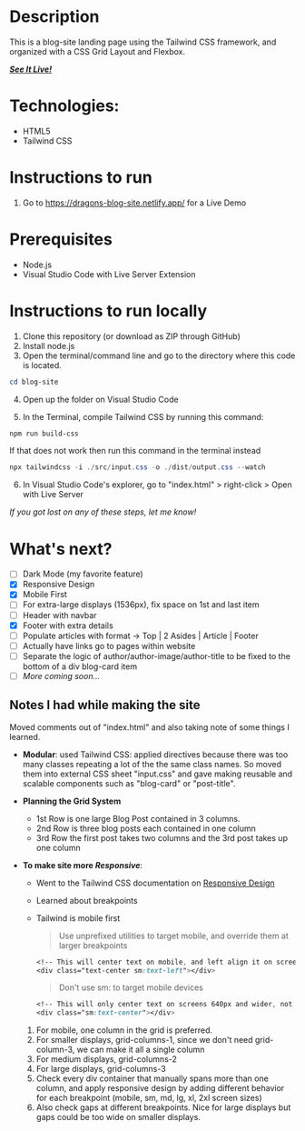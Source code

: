 # Description

This is a blog-site landing page using the Tailwind CSS framework,
and organized with a CSS Grid Layout and Flexbox.

<a href="https://dragons-blog-site.netlify.app/">***See It Live!***</a>

# Technologies:
- HTML5
- Tailwind CSS

# Instructions to run

1. Go to https://dragons-blog-site.netlify.app/ for a Live Demo

# Prerequisites
- Node.js
- Visual Studio Code with Live Server Extension

# Instructions to run locally

1. Clone this repository (or download as ZIP through GitHub)
2. Install node.js
3. Open the terminal/command line and go to the directory where this code is 
located.

```powershell
cd blog-site
```

4. Open up the folder on Visual Studio Code

5. In the Terminal, compile Tailwind CSS by running this command: 

```powershell
npm run build-css
```

If that does not work then run this command in the terminal instead

```powershell
npx tailwindcss -i ./src/input.css -o ./dist/output.css --watch
```

6. In Visual Studio Code's explorer, go to "index.html" > right-click > 
Open with Live Server


*If you got lost on any of these steps, let me know!*

# What's next?

- [ ] Dark Mode (my favorite feature)
- [x] Responsive Design
- [x] Mobile First
- [ ] For extra-large displays (1536px), fix space on 1st and last item
- [ ] Header with navbar
- [x] Footer with extra details
- [ ] Populate articles with format -> Top | 2 Asides | Article | Footer
- [ ] Actually have links go to pages within website
- [ ] Separate the logic of author/author-image/author-title to be fixed to the bottom
of a div blog-card item
- [ ] *More coming soon...*

## Notes I had while making the site

Moved comments out of "index.html" and also taking note of some things I learned. 

- **Modular**: used Tailwind CSS: applied directives because there was too many classes repeating a lot of the the same class names. So moved them into external CSS sheet "input.css" and gave making reusable and scalable components such as "blog-card" or "post-title".

- **Planning the Grid System**
  - 1st Row is one large Blog Post contained in 3 columns.
  - 2nd Row is three blog posts each contained in one column
  - 3rd Row the first post takes two columns and the 3rd post takes up one column
    
- **To make site more *Responsive***:

  - Went to the Tailwind CSS documentation on [Responsive Design](https://tailwindcss.com/docs/responsive-design)
  - Learned about breakpoints
  - Tailwind is mobile first
    > Use unprefixed utilities to target mobile, and override them at larger breakpoints

    ```css
    <!-- This will center text on mobile, and left align it on screens 640px and wider -->
    <div class="text-center sm:text-left"></div>
    ```

    > Don't use sm: to target mobile devices
    ```css
    <!-- This will only center text on screens 640px and wider, not on small screens -->
    <div class="sm:text-center"></div>
    ```


  1. For mobile, one column in the grid is preferred.
  2. For smaller displays, grid-columns-1, since we don't need grid-column-3, we can make it all a single column
  3. For medium displays, grid-columns-2
  4. For large displays, grid-columns-3
  5. Check every div container that manually spans more than one column, and apply responsive design by adding different behavior for each breakpoint (mobile, sm, md, lg, xl, 2xl screen sizes)
  6. Also check gaps at different breakpoints. Nice for large displays but gaps could be too wide on smaller displays. 